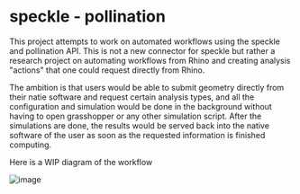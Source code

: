 # speckle - pollination 

This project attempts to work on automated workflows using the speckle and pollination API. This is not a new connector for speckle but rather a research project on automating workflows from Rhino and creating analysis "actions" that one could request directly from Rhino. 

The ambition is that users would be able to submit geometry directly from their natie software and request certain analysis types, and all the configuration and simulation would be done in the background without having to open grasshopper or any other simulation script. After the simulations are done, the results would be served back into the native software of the user as soon as the requested information is finished computing. 

Here is a WIP diagram of the workflow

![image](https://user-images.githubusercontent.com/33934349/146458180-609c1983-7b8d-4ff6-9395-02c251e70c50.png)
